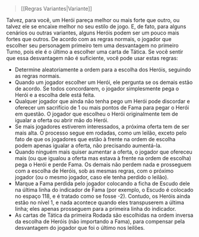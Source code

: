 > [[Regras Variantes|Variante]] 

Talvez, para você, um Herói pareça melhor ou mais forte que outro, ou talvez ele se encaixe melhor no seu estilo de jogo. E, de fato, para alguns cenários ou outras variantes, alguns Heróis podem ser um pouco mais fortes que outros. De acordo com as regras normais, o jogador que escolher seu personagem primeiro tem uma desvantagem no primeiro Turno, pois ele é o último a escolher uma carta de Tática. Se você sentir que essa desvantagem não é suficiente, você pode usar estas regras:
- Determine aleatoriamente a ordem para a escolha dos Heróis, seguindo as regras normais.
- Quando um jogador escolher um Herói, ele pergunta se os demais estão de acordo. Se todos concordarem, o jogador simplesmente pega o Herói e a escolha dele está feita.
- Qualquer jogador que ainda não tenha pego um Herói pode discordar e oferecer um sacrifício de 1 ou mais pontos de Fama para pegar o Herói em questão. O jogador que escolheu o Herói originalmente tem de igualar a oferta ou abrir mão do Herói.
- Se mais jogadores estiverem interessados, a próxima oferta tem de ser mais alta. O processo segue em rodadas, como um leilão, exceto pelo fato de que os jogadores que estão à frente na ordem de escolha podem apenas igualar a oferta, não precisando aumentá-la.
- Quando ninguém mais quiser aumentar a oferta, o jogador que ofereceu mais (ou que igualou a oferta mas estava à frente na ordem de escolha) pega o Herói e perde Fama. Os demais não perdem nada e prosseguem com a escolha de Heróis, sob as mesmas regras, com o próximo jogador (ou o mesmo jogador, caso ele tenha perdido o leilão).
- Marque a Fama perdida pelo jogador colocando a ficha de Escudo dele na última linha do indicador de Fama (por exemplo, o Escudo é colocado no espaço 118, e é tratado como se fosse -2). Contudo, os Heróis ainda estão no nível 1, e nada acontece quando eles transpuserem a última linha; eles apenas prosseguem para a primeira linha do indicador.
- As cartas de Tática da primeira Rodada são escolhidas na ordem inversa da escolha de Heróis (não importando a Fama), para compensar pela desvantagem do jogador que foi o último nos leilões.